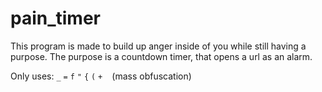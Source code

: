 # pain_timer

This program is made to build up anger inside of you while still having a purpose.
The purpose is a countdown timer, that opens a url as an alarm.

Only uses: `_` `=` `f` `"` `{` `(` `+` ` `  (mass obfuscation)
